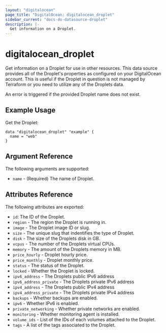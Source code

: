 ```yaml
---
layout: "digitalocean"
page_title: "DigitalOcean: digitalocean_droplet"
sidebar_current: "docs-do-datasource-droplet"
description: |-
  Get information on a Droplet.
---
```


# digitalocean_droplet

Get information on a Droplet for use in other resources. This data source provides
all of the Droplet's properties as configured on your DigitalOcean account. This
is useful if the Droplet in question is not managed by Terraform or you need to
utilize any of the Droplets data.

An error is triggered if the provided Droplet name does not exist.

## Example Usage

Get the Droplet:

```hcl
data "digitalocean_droplet" "example" {
  name = "web"
}
```

## Argument Reference

The following arguments are supported:

* `name` - (Required) The name of Droplet.

## Attributes Reference

The following attributes are exported:

* `id`: The ID of the Droplet.
* `region` - The region the Droplet is running in.
* `image` - The Droplet image ID or slug.
* `size` - The unique slug that indentifies the type of Droplet.
* `disk` - The size of the Droplets disk in GB.
* `vcpus` - The number of the Droplets virtual CPUs.
* `memory` - The amount of the Droplets memory in MB.
* `price_hourly` - Droplet hourly price.
* `price_monthly` - Droplet monthly price.
* `status` - The status of the Droplet.
* `locked` - Whether the Droplet is locked.
* `ipv6_address` - The Droplets public IPv6 address
* `ipv6_address_private` - The Droplets private IPv6 address
* `ipv4_address` - The Droplets public IPv4 address
* `ipv4_address_private` - The Droplets private IPv4 address
* `backups` - Whether backups are enabled.
* `ipv6` - Whether IPv6 is enabled.
* `private_networking` - Whether private networks are enabled.
* `monitoring` - Whether monitoring agent is installed.
* `volume_ids` - List of the IDs of each volumes attached to the Droplet.
* `tags` - A list of the tags associated to the Droplet.
